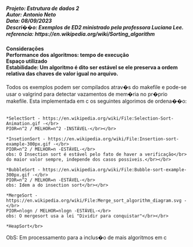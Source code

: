 <div>
<h5>Projeto: Estrutura de dados 2</br>
Autor: Antonio Neto</br>
Data: 08/09/2023</br>
Descri��o: Exemplos de ED2 ministrado pela professora Luciana Lee.</br>
referencia: https://en.wikipedia.org/wiki/Sorting_algorithm</h5>

<h4>Considerações</br> 
Performance dos algoritmos: tempo de execução</br>
Espaço utilizado</br>
Estabilidade: Um algoritmo é dito ser estável se ele preserva a ordem relativa das chaves de valor igual no arquivo.</br></h4>
</div>

<div>
Todos os exemplos podem ser compilados atrav�s do makefile e pode-se 
usar o valgrind para detectar vazamentos de mem�ria no pr�prio makefile.
Esta implementada em c os seguintes algorimos de ordena��o:</br></br>

	*SelectSort - https://en.wikipedia.org/wiki/File:Selection-Sort-Animation.gif -</br> 
	PIOR=n^2 / MELHOR=n^2 -INSTÁVEL-</br></br>

	*InsetionSort - https://en.wikipedia.org/wiki/File:Insertion-sort-example-300px.gif -</br> 
	PIOR=n^2 / MELHOR=n -ESTÁVEL-</br>
	obs: O Insection sort é estável pelo fato de haver a verificação</br>
	do maior valor sempre, independe dos casos possiveis.</br></br>

	*BubbleSort - https://en.wikipedia.org/wiki/File:Bubble-sort-example-300px.gif -</br> 
	PIOR=n^2 / MELHOR=n -ESTÁVEL-</br>
	obs: Idem a do insection sort</br></br>
	
	*MergeSort - https://en.wikipedia.org/wiki/File:Merge_sort_algorithm_diagram.svg -</br>
	PIOR=nlogn / MELHOR=nlogn -ESTÁVEL-</br>
	obs: O mergesort usa a lei "Dividir para conquistar"</br></br>

	*HeapSort</br>
ObS: Em processamento para a inclus�o de mais algoritmos em c
</div>